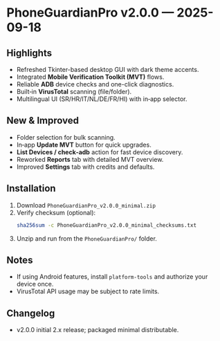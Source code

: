 # PhoneGuardianPro v2.0.0 — 2025-09-18

## Highlights
- Refreshed Tkinter-based desktop GUI with dark theme accents.
- Integrated **Mobile Verification Toolkit (MVT)** flows.
- Reliable **ADB** device checks and one-click diagnostics.
- Built‑in **VirusTotal** scanning (file/folder).
- Multilingual UI (SR/HR/IT/NL/DE/FR/HI) with in‑app selector.

## New & Improved
- Folder selection for bulk scanning.
- In‑app **Update MVT** button for quick upgrades.
- **List Devices / check‑adb** action for fast device discovery.
- Reworked **Reports** tab with detailed MVT overview.
- Improved **Settings** tab with credits and defaults.

## Installation
1. Download `PhoneGuardianPro_v2.0.0_minimal.zip`
2. Verify checksum (optional):
   ```bash
   sha256sum -c PhoneGuardianPro_v2.0.0_minimal_checksums.txt
   ```
3. Unzip and run from the `PhoneGuardianPro/` folder.

## Notes
- If using Android features, install `platform-tools` and authorize your device once.
- VirusTotal API usage may be subject to rate limits.

## Changelog
- v2.0.0 initial 2.x release; packaged minimal distributable.

